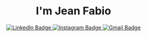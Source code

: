 

<h1 align="center">I'm Jean Fabio</h1>

<p align="center">
  <a href="https://www.linkedin.com/in/jean-fabio-gruber-7a8bba27b/">
    <img src="https://img.shields.io/badge/-LinkedIn-blue?style=flat&logo=Linkedin&logoColor=white" alt="LinkedIn Badge"/>
  </a>
  <a href="https://www.instagram.com/_soujean_/">
    <img src="https://img.shields.io/badge/-Instagram-purple?logo=instagram&logoColor=white" alt="Instagram Badge"/>
  </a>
  <a href="mailto:jeanfabiogruber2109@gmail.com">
    <img src="https://img.shields.io/badge/-Gmail-c14438?style=flat&logo=Gmail&logoColor=white" alt="Gmail Badge"/>
  </a>
</p>
